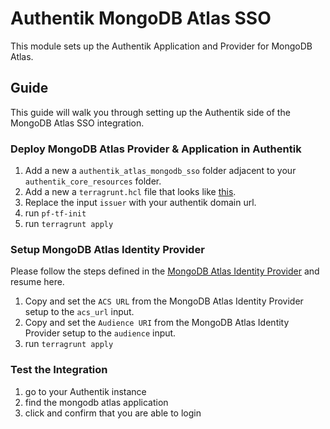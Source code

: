 # Authentik MongoDB Atlas SSO

This module sets up the Authentik Application and Provider for MongoDB Atlas.

## Guide

This guide will walk you through setting up the Authentik side of the MongoDB Atlas SSO integration. 

### Deploy MongoDB Atlas Provider & Application in Authentik

1. Add a new a `authentik_atlas_mongodb_sso` folder adjacent to your `authentik_core_resources` folder.
2. Add a new a `terragrunt.hcl` file that looks like [this](https://github.com/Panfactum/stack/blob/__PANFACTUM_VERSION_EDGE__/packages/reference/environments/production/us-east-2/authentik_mongodb_atlas_sso/terragrunt.hcl).
3. Replace the input `issuer` with your authentik domain url.
4. run `pf-tf-init`
5. run `terragrunt apply`

### Setup MongoDB Atlas Identity Provider

Please follow the steps defined in the [MongoDB Atlas Identity Provider](https://github.com/Panfactum/stack/blob/__PANFACTUM_VERSION_EDGE__/packages/reference/infrastructure-modules/direct/mongodb_atlas/mongodb_atlas_identity_provider) and resume here. 

1. Copy and set the `ACS URL` from the MongoDB Atlas Identity Provider setup to the `acs_url` input.
2. Copy and set the `Audience URI` from the MongoDB Atlas Identity Provider setup to the `audience` input.
3. run `terragrunt apply`

### Test the Integration

1. go to your Authentik instance
2. find the mongodb atlas application
3. click and confirm that you are able to login